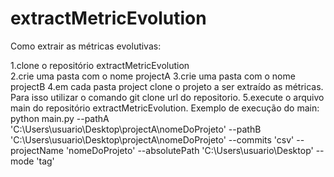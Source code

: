 # extractMetricEvolution
 
Como extrair as métricas evolutivas:

1.clone o repositório extractMetricEvolution</br>
2.crie uma pasta com o nome projectA
3.crie uma pasta com o nome projectB
4.em cada pasta project clone o projeto a ser extraído as métricas. Para isso utilizar o comando
    git clone url do repositorio.
5.execute o arquivo main do repositório extractMetricEvolution.
    Exemplo de execução do main:
        python main.py --pathA 'C:\Users\usuario\Desktop\projectA\nomeDoProjeto' --pathB 'C:\Users\usuario\Desktop\projectA\nomeDoProjeto' --commits 'csv' --projectName 'nomeDoProjeto' --absolutePath 'C:\Users\usuario\Desktop\' --mode 'tag'
